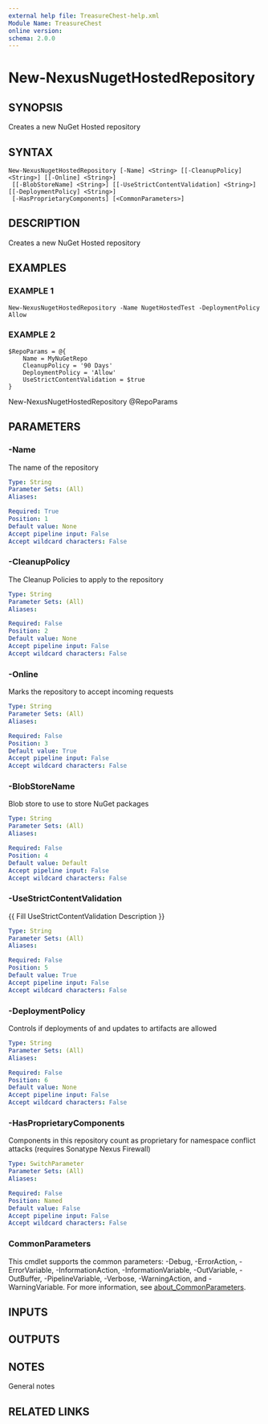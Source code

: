 ```yaml
---
external help file: TreasureChest-help.xml
Module Name: TreasureChest
online version:
schema: 2.0.0
---
```


# New-NexusNugetHostedRepository

## SYNOPSIS
Creates a new NuGet Hosted repository

## SYNTAX

```
New-NexusNugetHostedRepository [-Name] <String> [[-CleanupPolicy] <String>] [[-Online] <String>]
 [[-BlobStoreName] <String>] [[-UseStrictContentValidation] <String>] [[-DeploymentPolicy] <String>]
 [-HasProprietaryComponents] [<CommonParameters>]
```

## DESCRIPTION
Creates a new NuGet Hosted repository

## EXAMPLES

### EXAMPLE 1
```
New-NexusNugetHostedRepository -Name NugetHostedTest -DeploymentPolicy Allow
```

### EXAMPLE 2
```
$RepoParams = @{
    Name = MyNuGetRepo
    CleanupPolicy = '90 Days'
    DeploymentPolicy = 'Allow'
    UseStrictContentValidation = $true
}
```

New-NexusNugetHostedRepository @RepoParams

## PARAMETERS

### -Name
The name of the repository

```yaml
Type: String
Parameter Sets: (All)
Aliases:

Required: True
Position: 1
Default value: None
Accept pipeline input: False
Accept wildcard characters: False
```

### -CleanupPolicy
The Cleanup Policies to apply to the repository

```yaml
Type: String
Parameter Sets: (All)
Aliases:

Required: False
Position: 2
Default value: None
Accept pipeline input: False
Accept wildcard characters: False
```

### -Online
Marks the repository to accept incoming requests

```yaml
Type: String
Parameter Sets: (All)
Aliases:

Required: False
Position: 3
Default value: True
Accept pipeline input: False
Accept wildcard characters: False
```

### -BlobStoreName
Blob store to use to store NuGet packages

```yaml
Type: String
Parameter Sets: (All)
Aliases:

Required: False
Position: 4
Default value: Default
Accept pipeline input: False
Accept wildcard characters: False
```

### -UseStrictContentValidation
{{ Fill UseStrictContentValidation Description }}

```yaml
Type: String
Parameter Sets: (All)
Aliases:

Required: False
Position: 5
Default value: True
Accept pipeline input: False
Accept wildcard characters: False
```

### -DeploymentPolicy
Controls if deployments of and updates to artifacts are allowed

```yaml
Type: String
Parameter Sets: (All)
Aliases:

Required: False
Position: 6
Default value: None
Accept pipeline input: False
Accept wildcard characters: False
```

### -HasProprietaryComponents
Components in this repository count as proprietary for namespace conflict attacks (requires Sonatype Nexus Firewall)

```yaml
Type: SwitchParameter
Parameter Sets: (All)
Aliases:

Required: False
Position: Named
Default value: False
Accept pipeline input: False
Accept wildcard characters: False
```

### CommonParameters
This cmdlet supports the common parameters: -Debug, -ErrorAction, -ErrorVariable, -InformationAction, -InformationVariable, -OutVariable, -OutBuffer, -PipelineVariable, -Verbose, -WarningAction, and -WarningVariable. For more information, see [about_CommonParameters](http://go.microsoft.com/fwlink/?LinkID=113216).

## INPUTS

## OUTPUTS

## NOTES
General notes

## RELATED LINKS
